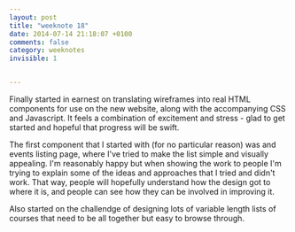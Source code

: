 ```yaml
---
layout: post
title: "weeknote 18"
date: 2014-07-14 21:18:07 +0100
comments: false
category: weeknotes
invisible: 1


---
```


Finally started in earnest on translating wireframes into real HTML components for use on the new website, along with the accompanying CSS and Javascript. It feels a combination of excitement and stress - glad to get started and hopeful that progress will be swift.

The first component that I started with (for no particular reason) was and events listing page, where I've tried to make the list simple and visually appealing. I'm reasonably happy but when showing the work to people I'm trying  to explain some of the ideas and approaches that I tried and didn't work. That way, people will hopefully understand how the design got to where it is, and people can see how they can be involved in improving it.

Also started on the challendge of designing lots of variable length lists of courses that need to be all together but easy to browse through.

